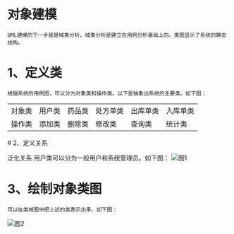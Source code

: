 # 对象建模
    UML建模的下一步就是域类分析，域类分析是建立在用例分析基础上的。类图显示了系统的静态结构。

# 1、定义类

    根据系统的用例图，可以分为对象类和操作类。以下是抽象出系统的主要类。如下图：
<table>

<tr>
<td>对象类</td>	<td>用户类</td>	<td>药品类</td>	<td>处方单类</td>	<td>出库单类</td>	<td>入库单类</td>
</tr>
<tr>
<td>操作类</td>	<td>添加类</td>	<td>删除类</td>	<td>修改类</td>	<td>查询类</td>	<td>统计类</td>
</tr>
</table>
# 	2、定义关系

泛化关系
用户类可以分为一般用户和系统管理员。如下图：
![图1](http://ww4.sinaimg.cn/bmiddle/d39fda55gw1exlx8r2aghj20fl09maa6.jpg)
 
#	3、绘制对象类图
    可以在类域图中把上述的类表示出来。如下图：
![图2](http://ww4.sinaimg.cn/bmiddle/d39fda55gw1exlx8qx29nj20dt0bcwey.jpg)

